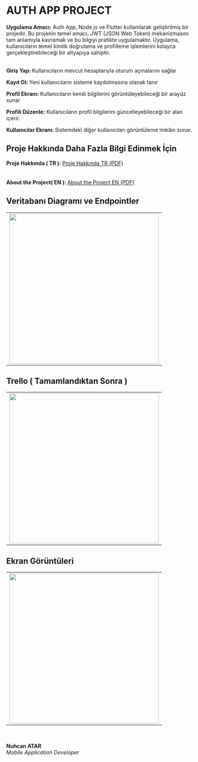 # AUTH APP PROJECT

<b>Uygulama Amacı:</b> Auth App, Node.js ve Flutter kullanılarak geliştirilmiş bir projedir. Bu projenin temel 
amacı, JWT JSON Web Token) mekanizmasını tam anlamıyla kavramak ve bu 
bilgiyi pratikte uygulamaktır.
 Uygulama, kullanıcıların temel kimlik doğrulama ve profilleme işlemlerini kolayca 
gerçekleştirebileceği bir altyapıya sahiptir.<br><br>

 <b>Giriş Yap:  </b>
Kullanıcıların mevcut hesaplarıyla oturum açmalarını sağlar
<br>

 <b>Kayıt Ol:  </b>
Yeni kullanıcıların sisteme kaydolmasına olanak tanır
<br>

 <b>Profil Ekranı:  </b>
Kullanıcıların kendi bilgilerini görüntüleyebileceği bir arayüz 
sunar
<br>

 <b>Profili Düzenle:  </b>
Kullanıcıların profil bilgilerini güncelleyebileceği bir alan içerir.
<br>

 <b>Kullanıcılar Ekranı:  </b>
Sistemdeki diğer kullanıcıları görüntüleme imkânı sunar.
<br>

## Proje Hakkında Daha Fazla Bilgi Edinmek İçin

<b>Proje Hakkında ( TR ): </b> <a href="https://github.com/user-attachments/files/18385359/about-tr.pdf"> Proje Hakkında TR (PDF) </a>
<br><br><br>
<b>About the Project( EN ): </b> <a href="https://github.com/user-attachments/files/18385357/about-en.pdf"> About the Project EN (PDF)</a>

## Veritabanı Diagramı ve Endpointler

<table>
    <tr>
    <td>
      <img src="https://github.com/user-attachments/assets/b977e64d-a208-49e2-be02-7bbaacaa5796" width=%100, height=400/>
    </td>
  </tr>
</table> 

## Trello ( Tamamlandıktan Sonra )

<table>
    <tr>
    <td>
      <img src="https://github.com/user-attachments/assets/52fa2db2-b4b5-4bb8-9b02-1271bdf08ef9" width=%100, height=400/>
    </td>
  </tr>
</table>


## Ekran Görüntüleri

<table>
    <tr>
    <td>
      <img src="https://github.com/user-attachments/assets/72fce398-5b30-4e82-85cd-3786f4a0f50a" width=%100, height=400/>
    </td>
  </tr>
</table>

<br>

<b>Nuhcan ATAR</b> <br>
<i>Mobile Application Developer</i>


